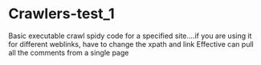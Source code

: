 # Crawlers-test_1
Basic executable crawl spidy code for a specified site....if you are using it for different weblinks, have to change the xpath and link
Effective can pull all the comments from a single page
